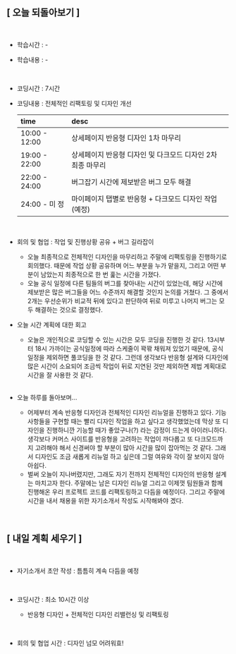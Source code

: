 ## [ 오늘 되돌아보기 ]

<br/>

- 학습시간 : -
- 학습내용 : -

  <br/>

- 코딩시간 : 7시간
- 코딩내용 : 전체적인 리팩토링 및 디자인 개선

  | time          | desc                                                        |
  | :------------ | :---------------------------------------------------------- |
  | 10:00 - 12:00 | 상세페이지 반응형 디자인 1차 마무리                         |
  | 19:00 - 22:00 | 상세페이지 반응형 디자인 및 다크모드 디자인 2차 최종 마무리 |
  | 22:00 - 24:00 | 버그잡기 시간에 제보받은 버그 모두 해결                     |
  | 24:00 - 미 정 | 마이페이지 탭별로 반응형 + 다크모드 디자인 작업 (예정)      |

  <br/>

- 회의 및 협업 : 작업 및 진행상황 공유 + 버그 길라잡이

  - 오늘 최종적으로 전체적인 디자인을 마무리하고 주말에 리팩토링을 진행하기로 회의했다. 때문에 작업 상황 공유하며 어느 부분을 누가 맡을지, 그리고 어떤 부분이 남았는지 최종적으로 한 번 훑는 시간을 가졌다.
  - 오늘 공식 일정에 다른 팀들의 버그를 찾아내는 시간이 있었는데, 해당 시간에 제보받은 많은 버그들을 어느 수준까지 해결할 것인지 논의를 거쳤다. 그 중에서 2개는 우선순위가 비교적 뒤에 있다고 판단하여 뒤로 미루고 나머지 버그는 모두 해결하는 것으로 결정했다.

- 오늘 시간 계획에 대한 회고

  - 오늘은 개인적으로 코딩할 수 있는 시간은 모두 코딩을 진행한 것 같다. 13시부터 18시 가까이는 공식일정에 따라 스케줄이 꽉꽊 채워져 있었기 때문에, 공식 일정을 제외하면 풀코딩을 한 것 같다. 그런데 생각보다 반응형 설계와 디자인에 많은 시간이 소요되어 조금씩 작업이 뒤로 지연된 것만 제외하면 제법 계획대로 시간을 잘 사용한 것 같다.

  <br/>

- 오늘 하루를 돌아보며...

  - 어제부터 계속 반응형 디자인과 전체적인 디자인 리뉴얼을 진행하고 있다. 기능 사항들을 구현할 때는 빨리 디자인 작업을 하고 싶다고 생각했었는데 막상 또 디자인을 진행하니깐 기능할 때가 좋았구나(?) 라는 감정이 드는게 아이러니하다. 생각보다 커머스 사이트를 반응형을 고려하는 작업이 까다롭고 또 다크모드까지 고려해야 해서 신경써야 할 부분이 많아 시간을 많이 잡아먹는 것 같다. 그래서 디자인도 조금 새롭게 리뉴얼 하고 싶은데 그럴 여유와 각이 잘 보이지 않아 아쉽다.
  - 벌써 오늘이 지나버렸지만, 그래도 자기 전까지 전체적인 디자인의 반응형 설계는 마치고자 한다. 주말에는 남은 디자인 리뉴얼 그리고 이제껏 팀원들과 함께 진행해온 우리 프로젝트 코드를 리팩토링하고 다듬을 예정이다. 그리고 주말에 시간을 내서 채용을 위한 자기소개서 작성도 시작해봐야 겠다.

<br/>

## [ 내일 계획 세우기 ]

<br/>

- 자기소개서 초안 작성 : 틈틈히 계속 다듬을 예정

  <br/>

- 코딩시간 : 최소 10시간 이상

  - 반응형 디자인 + 전체적인 디자인 리밸런싱 및 리팩토링

    <br/>

- 회의 및 협업 시간 : 디자인 넘모 어려워효!
